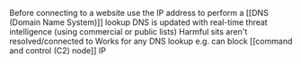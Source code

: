 Before connecting to a website use the IP address to perform a [[DNS (Domain Name System)]] lookup
DNS is updated with real-time threat intelligence (using commercial or public lists)
Harmful sits aren't resolved/connected to
Works for any DNS lookup e.g. can block [[command and control (C2) node]] IP 

